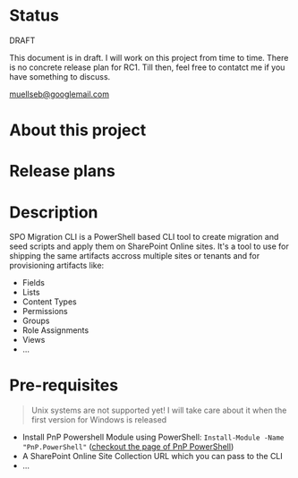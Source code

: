 # Status

DRAFT

This document is in draft. I will work on this project from time to time. There is no concrete release plan for RC1.
Till then, feel free to contatct me if you have something to discuss.

muellseb@googlemail.com

# About this project

# Release plans

# Description

SPO Migration CLI is a PowerShell based CLI tool to create migration and seed scripts and apply them on SharePoint Online sites.
It's a tool to use for shipping the same artifacts accross multiple sites or tenants and for provisioning artifacts like:

- Fields
- Lists
- Content Types
- Permissions
- Groups
- Role Assignments
- Views
- ...

# Pre-requisites

> Unix systems are not supported yet! I will take care about it when the first version for Windows is released

- Install PnP Powershell Module using PowerShell: `Install-Module -Name "PnP.PowerShell"` ([checkout the page of PnP PowerShell](https://pnp.github.io/powershell/articles/installation.html))
- A SharePoint Online Site Collection URL which you can pass to the CLI
- ...
